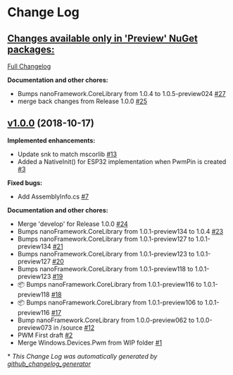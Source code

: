 # Change Log

## [**Changes available only in 'Preview' NuGet packages:**](https://github.com/nanoframework/lib-Windows.Devices.Pwm/tree/HEAD)

[Full Changelog](https://github.com/nanoframework/lib-Windows.Devices.Pwm/compare/v1.0.0...HEAD)

**Documentation and other chores:**

- Bumps nanoFramework.CoreLibrary from 1.0.4 to 1.0.5-preview024 [\#27](https://github.com/nanoframework/lib-Windows.Devices.Pwm/pull/27)
- merge back changes from Release 1.0.0 [\#25](https://github.com/nanoframework/lib-Windows.Devices.Pwm/pull/25)

## [v1.0.0](https://github.com/nanoframework/lib-Windows.Devices.Pwm/tree/v1.0.0) (2018-10-17)
**Implemented enhancements:**

- Update snk to match mscorlib [\#13](https://github.com/nanoframework/lib-Windows.Devices.Pwm/pull/13)
- Added a NativeInit\(\) for ESP32 implementation when PwmPin is created [\#3](https://github.com/nanoframework/lib-Windows.Devices.Pwm/pull/3)

**Fixed bugs:**

- Add AssemblyInfo.cs [\#7](https://github.com/nanoframework/lib-Windows.Devices.Pwm/pull/7)

**Documentation and other chores:**

- Merge 'develop' for Release 1.0.0 [\#24](https://github.com/nanoframework/lib-Windows.Devices.Pwm/pull/24)
- Bumps nanoFramework.CoreLibrary from 1.0.1-preview134 to 1.0.4 [\#23](https://github.com/nanoframework/lib-Windows.Devices.Pwm/pull/23)
- Bumps nanoFramework.CoreLibrary from 1.0.1-preview127 to 1.0.1-preview134 [\#21](https://github.com/nanoframework/lib-Windows.Devices.Pwm/pull/21)
- Bumps nanoFramework.CoreLibrary from 1.0.1-preview123 to 1.0.1-preview127 [\#20](https://github.com/nanoframework/lib-Windows.Devices.Pwm/pull/20)
- Bumps nanoFramework.CoreLibrary from 1.0.1-preview118 to 1.0.1-preview123 [\#19](https://github.com/nanoframework/lib-Windows.Devices.Pwm/pull/19)
- 📦 Bumps nanoFramework.CoreLibrary from 1.0.1-preview116 to 1.0.1-preview118 [\#18](https://github.com/nanoframework/lib-Windows.Devices.Pwm/pull/18)
- 📦 Bumps nanoFramework.CoreLibrary from 1.0.1-preview106 to 1.0.1-preview116 [\#17](https://github.com/nanoframework/lib-Windows.Devices.Pwm/pull/17)
- Bump nanoFramework.CoreLibrary from 1.0.0-preview062 to 1.0.0-preview073 in /source [\#12](https://github.com/nanoframework/lib-Windows.Devices.Pwm/pull/12)
- PWM First draft [\#2](https://github.com/nanoframework/lib-Windows.Devices.Pwm/pull/2)
- Merge Windows.Devices.Pwm from WIP folder [\#1](https://github.com/nanoframework/lib-Windows.Devices.Pwm/pull/1)



\* *This Change Log was automatically generated by [github_changelog_generator](https://github.com/skywinder/Github-Changelog-Generator)*